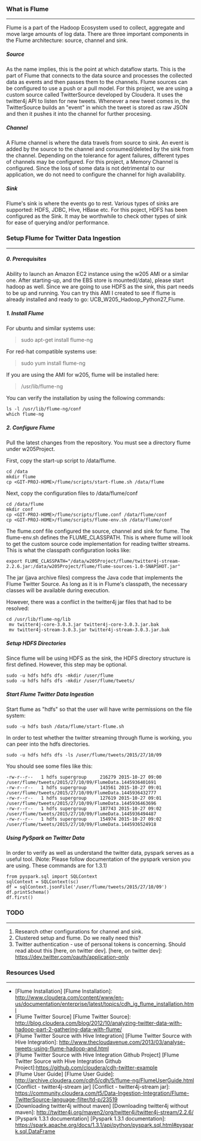 ### What is Flume
---
Flume is a part of the Hadoop Ecosystem used to collect, aggregate and move large amounts of log data. There are three important components in the Flume architecture: source, channel and sink.

##### Source
As the name implies, this is the point at which dataflow starts. This is the part of Flume that connects to the data source and processes the collected data as events and then passes them to the channels. Flume sources can be configured to use a push or a pull model. For this project, we are using a custom source called TwitterSource developed by Cloudera. It uses the twitter4j API to listen for new tweets. Whenever a new tweet comes in, the TwitterSource builds an "event" in which the tweet is stored as raw JSON and then it pushes it into the channel for further procesing.

##### Channel
A Flume channel is where the data travels from source to sink. An event is added by the source to the channel and consumed/deleted by the sink from the channel. Depending on the tolerance for agent failures, different types of channels may be configured. For this project, a Memory Channel is configured. Since the loss of some data is not detrimental to our application, we do not need to configure the channel for high availability.

##### Sink
Flume's sink is where the events go to rest. Various types of sinks are supported: HDFS, JDBC, Hive, HBase etc. For this poject, HDFS has been configured as the Sink. It may be worthwhile to check other types of sink for ease of querying and/or performance.

### Setup Flume for Twitter Data Ingestion
---
##### 0. Prerequisites
Ability to launch an Amazon EC2 instance using the w205 AMI or a similar one. After starting-up, and the EBS store is mounted(/data), please start hadoop as well. Since we are going to use HDFS as the sink, this part needs to be up and running. You can try this AMI I created to see if flume is already installed and ready to go: UCB_W205_Hadoop_Python27_Flume.

##### 1. Install Flume
For ubuntu and similar systems use:
>  sudo apt-get install flume-ng 

For red-hat compatible systems use:
> sudo yum install flume-ng 

If you are using the AMI for w205, flume will be installed here:
> /usr/lib/flume-ng 

You can verify the installation by using the following commands:
```
ls -l /usr/lib/flume-ng/conf
which flume-ng
```
##### 2. Configure Flume
Pull the latest changes from the repository. You must see a directory flume under w205Project. 

First, copy the start-up script to /data/flume.
```
cd /data
mkdir flume
cp <GIT-PROJ-HOME>/flume/scripts/start-flume.sh /data/flume
```
Next, copy the configuration files to /data/flume/conf
```
cd /data/flume
mkdir conf
cp <GIT-PROJ-HOME>/flume/scripts/flume.conf /data/flume/conf
cp <GIT-PROJ-HOME>/flume/scripts/flume-env.sh /data/flume/conf
```

The flume.conf file configured the source, channel and sink for flume.
The flume-env.sh defines the FLUME_CLASSPATH. This is where flume will look to get the custom source code implementation for reading twitter streams. This is what the classpath configuration looks like:
```
export FLUME_CLASSPATH="/data/w205Project/flume/twitter4j-stream-2.2.6.jar:/data/w205Project/flume/flume-sources-1.0-SNAPSHOT.jar"
```
The jar (java archive files) compress the Java code that implements the Flume Twitter Source. As long as it is in Flume's classpath, the necessary classes will be available during execution.

However, there was a conflict in the twitter4j jar files that had to be resolved:
```
cd /usr/lib/flume-ng/lib
 mv twitter4j-core-3.0.3.jar twitter4j-core-3.0.3.jar.bak
 mv twitter4j-stream-3.0.3.jar twitter4j-stream-3.0.3.jar.bak
```

##### Setup HDFS Directories
Since flume will be using HDFS as the sink, the HDFS directory structure is first defined. However, this step may be optional.
```
sudo -u hdfs hdfs dfs -mkdir /user/flume
sudo -u hdfs hdfs dfs -mkdir /user/flume/tweets/
```

##### Start Flume Twitter Data Ingestion
Start flume as "hdfs" so that the user will have write permissions on the file system:
```
sudo -u hdfs bash /data/flume/start-flume.sh
```
In order to test whether the twitter streaming through flume is working, you can peer into the hdfs directories.
```
sudo -u hdfs hdfs dfs -ls /user/flume/tweets/2015/27/10/09
```

You should see some files like this:
```
-rw-r--r--   1 hdfs supergroup     216279 2015-10-27 09:00 /user/flume/tweets/2015/27/10/09/FlumeData.1445936401691
-rw-r--r--   1 hdfs supergroup     143561 2015-10-27 09:01 /user/flume/tweets/2015/27/10/09/FlumeData.1445936432777
-rw-r--r--   1 hdfs supergroup     127619 2015-10-27 09:01 /user/flume/tweets/2015/27/10/09/FlumeData.1445936463696
-rw-r--r--   1 hdfs supergroup     187743 2015-10-27 09:02 /user/flume/tweets/2015/27/10/09/FlumeData.1445936494487
-rw-r--r--   1 hdfs supergroup     154974 2015-10-27 09:02 /user/flume/tweets/2015/27/10/09/FlumeData.1445936524918
```

##### Using PySpark on Twitter Data
In order to verify as well as understand the twitter data, pyspark serves as a useful tool. 
(Note: Please follow documentation of the pyspark version you are using. These commands are for 1.3.1)
```
from pyspark.sql import SQLContext
sqlContext = SQLContext(sc)
df = sqlContext.jsonFile('/user/flume/tweets/2015/27/10/09')
df.printSchema()
df.first()
```

### TODO
---
1) Research other configurations for channel and sink.
2) Clustered setup and flume. Do we really need this?
3) Twitter authentication - use of personal tokens is concerning. Should read about this [here, on twitter dev].
[here, on twitter dev]: https://dev.twitter.com/oauth/application-only

### Resources Used
---
* [Flume Installation]
[Flume Installation]: http://www.cloudera.com/content/www/en-us/documentation/enterprise/latest/topics/cdh_ig_flume_installation.html
* [Flume Twitter Source]
[Flume Twitter Source]: http://blog.cloudera.com/blog/2012/10/analyzing-twitter-data-with-hadoop-part-2-gathering-data-with-flume/
* [Flume Twitter Source with Hive Integration]
[Flume Twitter Source with Hive Integration]: http://www.thecloudavenue.com/2013/03/analyse-tweets-using-flume-hadoop-and.html
* [Flume Twitter Source with Hive Integration Github Project]
[Flume Twitter Source with Hive Integration Github Project]:https://github.com/cloudera/cdh-twitter-example
* [Flume User Guide]
[Flume User Guide]: http://archive.cloudera.com/cdh5/cdh/5/flume-ng/FlumeUserGuide.html
* [Conflict - twitter4j-stream jar]
[Conflict - twitter4j-stream jar]: https://community.cloudera.com/t5/Data-Ingestion-Integration/Flume-TwitterSource-language-filter/td-p/23519
* [Downloading twitter4j without maven]
[Downloading twitter4j without maven]: http://twitter4j.org/maven2/org/twitter4j/twitter4j-stream/2.2.6/
* [Pyspark 1.3.1 documentation]
[Pyspark 1.3.1 documentation]: https://spark.apache.org/docs/1.3.1/api/python/pyspark.sql.html#pyspark.sql.DataFrame



